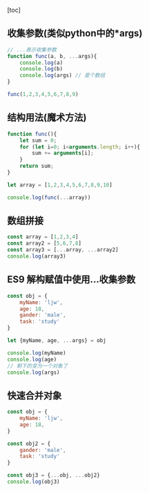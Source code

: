 [toc]

## 收集参数(类似python中的*args)

```javascript
// ...表示收集参数
function func(a, b, ...args){
    console.log(a)
    console.log(b)
    console.log(args) // 是个数组
}

func(1,2,3,4,5,6,7,8,9)
```



## 结构用法(魔术方法)

```javascript
function func(){
    let sum = 0;
    for (let i=0; i<arguments.length; i++){
        sum += arguments[i];
    }
    return sum;
}

let array = [1,2,3,4,5,6,7,8,9,10]

console.log(func(...array))
```



## 数组拼接

```javascript
const array = [1,2,3,4]
const array2 = [5,6,7,8]
const array3 = [...array, ...array2]
console.log(array3)
```



## ES9 解构赋值中使用...收集参数

```javascript
const obj = {
    myName: 'ljw',
    age: 18,
    gander: 'male',
    task: 'study'
}

let {myName, age, ...args} = obj

console.log(myName)
console.log(age)
// 剩下的变为一个对象了
console.log(args)
```



## 快速合并对象

```javascript
const obj = {
    myName: 'ljw',
    age: 18,
}

const obj2 = {
    gander: 'male',
    task: 'study'
}

const obj3 = {...obj, ...obj2}
console.log(obj3)
```